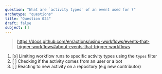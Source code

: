 ```yaml
---
question: "What are `activity types` of an event used for ?"
archetype: "questions"
title: "Question 024"
draft: false
subject: []
---
```


> https://docs.github.com/en/actions/using-workflows/events-that-trigger-workflows#about-events-that-trigger-workflows
1. [x] Limiting workflow runs to specific activity types using the `types` filter
1. [ ] Checking if the activity comes from an user or a bot
1. [ ] Reacting to new activity on a repository (e.g new contributor)
